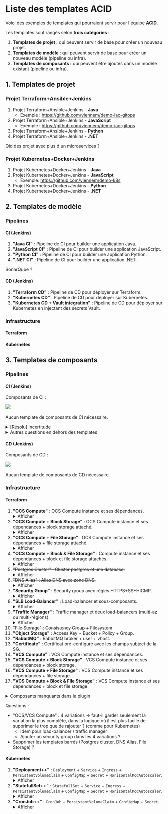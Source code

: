 # Liste des templates ACID

Voici des exemples de templates qui pourraient servir pour l'équipe **ACID**.

Les templates sont rangés selon **trois catégories** :

1. **Templates de projet :** qui peuvent servir de base pour créer un nouveau projet.
2. **Templates de modèle :** qui peuvent servir de base pour créer un nouveau modèle (pipeline ou infra).
3. **Templates de composants :** qui peuvent être ajoutés dans un modèle existant (pipeline ou infra).

## 1. Templates de projet

### Projet Terraform+Ansible+Jenkins

1. Projet Terraform+Ansible+Jenkins - **Java**
    - Exemple : https://github.com/viennem/demo-iac-gitops
2. Projet Terraform+Ansible+Jenkins - **JavaScript**
    - Exemple : https://github.com/viennem/demo-iac-gitops
3. Projet Terraform+Ansible+Jenkins - **Python**
4. Projet Terraform+Ansible+Jenkins - **.NET**

Qid des projet avec plus d'un microservices ?

### Projet Kubernetes+Docker+Jenkins

1. Projet Kubernetes+Docker+Jenkins - **Java**
2. Projet Kubernetes+Docker+Jenkins - **JavaScript**
    - Exemple: https://github.com/viennem/demo-k8s
3. Projet Kubernetes+Docker+Jenkins - **Python**
4. Projet Kubernetes+Docker+Jenkins - **.NET**

## 2. Templates de modèle

### Pipelines

#### CI (Jenkins)

1. **"Java CI"** : Pipeline de CI pour builder une application Java.
2. **"JavaScript CI"** : Pipeline de CI pour builder une application JavaScript.
3. **"Python CI"** : Pipeline de CI pour builder une application Python.
4. **".NET CI"** : Pipeline de CI pour builder une application .NET.

SonarQube ?

#### CD (Jenkins)

1. **"Terraform CD"** : Pipeline de CD pour déployer sur Terraform.
2. **"Kubernetes CD"** : Pipeline de CD pour déployer sur Kubernetes.
2. **"Kubernetes CD + Vault integration"** : Pipeline de CD pour déployer sur Kubernetes en injectant des secrets Vault.

### Infrastructure

#### Terraform

#### Kubernetes

## 3. Templates de composants

### Pipelines

#### CI (Jenkins)

Composants de CI :

![](https://github.com/viennem/demo-k8s/raw/main/img/ci-bricks.png)

Aucun template de composants de CI nécessaire.

<details><summary>[Résolu] Incertitude</summary>

As-t-on besoin de templates de CI ? => cela va dépendre du fonctionnement des composants dans le plugin Jenkinator

- Si les composants comme "Build / Test" sont spécifiques (avec un composant différent par language), alors il n'y aura pas besoin de templates de CI.
- Si les composants sont génériques (exemple : un seul composant "Build / Test" générique), alors on aura besoin de templates pour décliner les composants génériques en templates spécifiques par langauge, exemple :
  1. **"Build / Test - Java"** : Composant "Build / Test" pré-configuré avec les commandes pour builder une application Java.
  2. **"Build / Test - JavaScript"** : Composant "Build / Test" pré-configuré avec les commandes pour builder une application JavaScript.
  3. **"Build / Test - Python"** : Composant "Build / Test" pré-configuré avec les commandes pour builder une application Python.
  4. **"Build / Test - .NET"** : Composant "Build / Test" pré-configuré avec les commandes pour builder une application .NET.
  5. Idem pour **"Sonar Analysis"** décliné en languages (Java et JavaScript seulemment) ?
  6. Idem pour **"Automatic Version Retrieval"** décliné en languages  (Java et JavaScript seulemment)  ?

**Réponse :** Les composants seront spécifiques, donc il n'y aura pas besoin de templates,
car cela permettra de simplifier la configuration des attributs des composants au lieu d'avoir des noms d'attributs génériques.

</details>

<details><summary>Autres questions en dehors des templates</summary>

- Attribut language au niveau du composant pipeline, ou au niveau de chaque composant (Build/Test, Version Retrival, Sonar Analysis) ?
    - Qid des pipelines multi-languages ?

</details>

#### CD (Jenkins)

Composants de CD :

![](https://github.com/viennem/demo-k8s/raw/main/img/cd-bricks.png)

Aucun template de composants de CD nécessaire.

### Infrastructure

#### Terraform

1. **"OCS Compute"** : OCS Compute instance et ses dépendances.
   <details><summary>Afficher</summary><img src="./img/compute.png" /></details>
2. **"OCS Compute + Block Storage"** : OCS Compute instance et ses dépendances + block storage attaché.
   <details><summary>Afficher</summary><img src="./img/compute.png" /><br /><b>TODO:</b> composants à ajouter dans les metadata de Terraform</details>
3. **"OCS Compute + File Storage"** : OCS Compute instance et ses dépendances + file storage attaché.
   <details><summary>Afficher</summary><img src="./img/compute.png" /><br /><b>TODO:</b> composants à ajouter dans les metadata de Terraform</details>
4. **"OCS Compute + Block & File Storage"** : Compute instance et ses dépendances + block et file storage attachés.
   <details><summary>Afficher</summary><img src="./img/compute.png" /><br /><b>TODO:</b> composants à ajouter dans les metadata de Terraform</details>
5. ~~"Postgres Cluster" : Cluster postgres et une database.~~
   <details><summary>Afficher</summary><img src="./img/postgres_cluster.svg" /></details>
6. ~~"DNS Alias" : Alias DNS avec zone DNS.~~
   <details><summary>Afficher</summary><img src="./img/dns.png" /></details>
7. **"Security Group"** : Security group avec règles HTTPS+SSH+ICMP.
   <details><summary>Afficher</summary><img src="./img/secgroup.svg" /></details>
8. **"SLB Load-Balancer"** : Load-balancer et sous-composants.
   <details><summary>Afficher</summary><img src="./img/slb.png" /></details>
9. **"Traffic Manager"** : Traffic manager et deux load-balancers (multi-az ou multi-régions).
   <details><summary>Afficher</summary><img src="./img/traffic_manager.png" /></details>
10. ~~"File Storage" : Consistency Group + Filesystem~~
11. **"Object Storage"** : Access Key + Bucket + Policy + Group.
12. **"RabbitMQ"** : RabbitMQ broker + user + vhost.
13. **"Certificate"** : Certificat pré-configuré avec les champs subject de la SG.
14. **"VCS Compute"** : VCS Compute instance et ses dépendances.
15. **"VCS Compute + Block Storage"** : VCS Compute instance et ses dépendances + block storage.
16. **"VCS Compute + File Storage"** : VCS Compute instance et ses dépendances + file storage.
17. **"VCS Compute + Block & File Storage"** : VCS Compute instance et ses dépendances + block et file storage.

<details><summary>Composants manquants dans le plugin</summary>

- Storage :
    - Block Storage :
        - `compute_volume`, `compute_volume_attachement`
    - File Storage :
        - `files_consistency_group`, `files_filesystem`, `files_nfs_client`
    - Object Storage :
        - `object_storage_access_key`, `object_storage_bucket`, `object_storage_group`, `object_storage_rights_policy`, `object_storage_replication_policy`, `object_storage_bucket_replication`
- PaaS :
    - Rabbitmq :
        - `rabbitmq_broker`, `rabbitmq_user`, `rabbitmq_vhost`
    - Certificates :
        - `pki_certificate_subject`
    - Oracle :
        - `oracle_database`
- Autres :
    - `vcs_server`
    - `compute_server_group`
    - `os_configuration_module`
    - `slb_http_policy`, `slb_certificate`
    - `traffic_manager_healthcheck`
    - Read vault secret
- Pas nécessaire ?
    - Kubernetes workspace
    - Airflow instance
    - Secrets (create secret)
    - MyVault namespace
    - Monitoring
    - Metrology
    - Showback
    - IAM client (create client_id, client_secret)

</details>

Questions :

- "OCS/VCS Compute" : 4 variations -> faut-il garder seulement la variation la plus complète, dans la logique où il est plus facile de supprimer le trop que de rajouter ? (comme pour Kubernetes)
    - Idem pour load-balancer / traffic manager
    - Ajouter un security group dans les 4 variations ?
- Supprimer les templates barrés (Postgres cluster, DNS Alias, File Storage) ?

#### Kubernetes

1. **"Deployment++"** : `Deployment` + `Service` + `Ingress` + `PersistentVolumeClaim` + `ConfigMap` + `Secret` + `HorizontalPodAutoscaler`.
   <details><summary>Afficher</summary><img src="./img/deployment.png" /></details>
2. **"StatefullSet++"** : `StatefullSet` + `Service` + `Ingress` + `PersistentVolumeClaim` + `ConfigMap` + `Secret` + `HorizontalPodAutoscaler`.
   <details><summary>Afficher</summary><img src="./img/statefullset.png" /></details>
3. **"CronJob++"** : `CronJob` + `PersistentVolumeClaim` + `ConfigMap` + `Secret`.
   <details><summary>Afficher</summary><img src="./img/cronjob.png" /></details>
